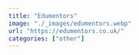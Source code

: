 ```yaml
---
title: "Edumentors"
image: "./_images/edumentors.webp"
url: "https://edumentors.co.uk/"
categories: ["other"]
---
```

